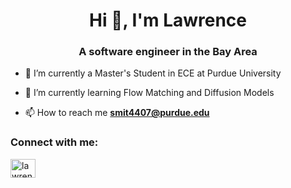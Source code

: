 <h1 align="center">Hi 👋, I'm Lawrence</h1>
<h3 align="center">A software engineer in the Bay Area</h3>

- 🔭 I’m currently a Master's Student in ECE at Purdue University

- 🌱 I’m currently learning Flow Matching and Diffusion Models

- 📫 How to reach me **smit4407@purdue.edu**

<h3 align="left">Connect with me:</h3>
<p align="left">
<a href="https://linkedin.com/in/lawrencefs" target="blank"><img align="center" src="https://raw.githubusercontent.com/rahuldkjain/github-profile-readme-generator/master/src/images/icons/Social/linked-in-alt.svg" alt="lawrencefs" height="30" width="40" /></a>
</p>
